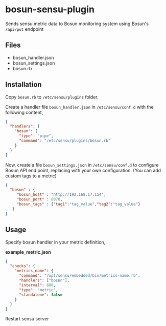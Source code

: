 # bosun-sensu-plugin
Sends sensu metric data to Bosun monitoring system using Bosun's `/api/put` endpoint

## Files
* bosun_handler.json
* bosun_settings.json
* bosun.rb



## Installation

Copy `bosun.rb` to `/etc/sensu/plugins` folder.

Create a handler file `bosun_handler.json` in `/etc/sensu/conf.d` with the following content, 

```json
{
  "handlers": {
    "bosun": {
      "type": "pipe",
      "command": "/etc/sensu/plugins/bosun.rb"
    }
  }
}
```

Now, create a file `bosun_settings.json` in `/etc/sensu/conf.d` to configure Bosun API end point, replacing with your own configuration:
(You can add custom tags to a metric)

```json
{
  "bosun" : {
     "bosun_host" : "http://192.168.17.154",
     "bosun_port" : 8070,
     "bosun_tags" : {"tag1":"tag_value","tag2":"tag_value"}
   }
}
```

## Usage

Specify bosun handler in your metric definition,

**example_metric.json**
```json
{
  "checks": {
    "metrics_name": {
      "command": "/opt/sensu/embedded/bin/metrics-name.rb",
      "handlers": ["bosun"],
      "interval": 600,
      "type": "metric",
      "standalone": false
    }
  }
}
```

Restart sensu server
